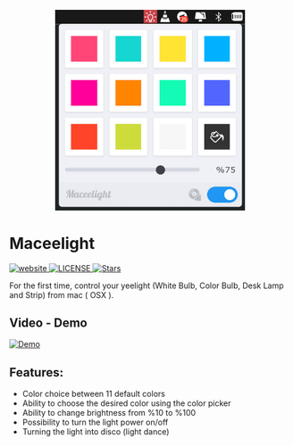 <p align="center">
  <img src="https://raw.githubusercontent.com/mohammad1ta/maceelight/master/demo.jpg" title="Application Demo" alt="Application demo" width="340" />
</p>

# Maceelight

<div>
  <!-- Version -->
  <a href="https://marktext.github.io/website">
    <img src="https://badge.fury.io/gh/mohammad1ta%2Fmaceelight.svg" alt="website">
  </a>
  <!-- License -->
  <a href="https://github.com/mohammad1ta/maceelight/blob/master/LICENSE">
    <img src="https://img.shields.io/github/license/mohammad1ta/maceelight.svg" alt="LICENSE">
  </a>
  <!-- Stars -->
  <a href="https://github.com/mohammad1ta/maceelight">
    <img src="https://img.shields.io/github/stars/mohammad1ta/maceelight.svg" alt="Stars">
  </a>
</div>
  
For the first time, control your yeelight (White Bulb, Color Bulb, Desk Lamp and Strip) from mac ( OSX ).  


## Video - Demo
[![Demo](https://img.youtube.com/vi/CMbEHtLZafA/2.jpg)](https://youtu.be/CMbEHtLZafA "Arduino equalizer example") 

## Features:
* Color choice between 11 default colors
* Ability to choose the desired color using the color picker
* Ability to change brightness from %10 to %100
* Possibility to turn the light power on/off
* Turning the light into disco (light dance)
